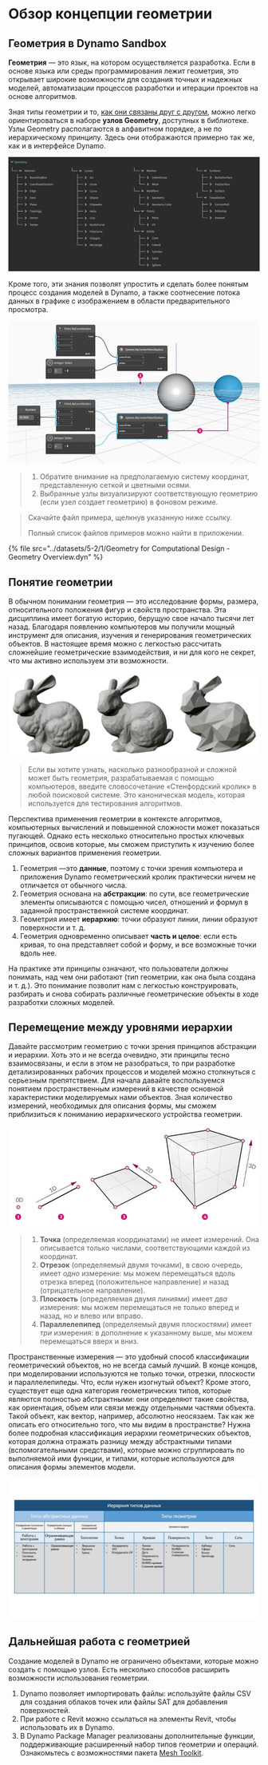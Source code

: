 # Обзор концепции геометрии

## Геометрия в Dynamo Sandbox

**Геометрия** — это язык, на котором осуществляется разработка. Если в основе языка или среды программирования лежит геометрия, это открывает широкие возможности для создания точных и надежных моделей, автоматизации процессов разработки и итерации проектов на основе алгоритмов.

Зная типы геометрии и то, [как они связаны друг с другом](1-geometry-overview.md#stepping-through-the-hierarchy), можно легко ориентироваться в наборе **узлов Geometry**, доступных в библиотеке. Узлы Geometry располагаются в алфавитном порядке, а не по иерархическому принципу. Здесь они отображаются примерно так же, как и в интерфейсе Dynamo.

![](../images/5-2/1/geometryoverview-geometryindynamo.jpg)

Кроме того, эти знания позволят упростить и сделать более понятым процесс создания моделей в Dynamo, а также соотнесение потока данных в графике с изображением в области предварительного просмотра.

![](../images/5-2/1/GeometryforComputationalDesign-Overview.jpg)

> 1. Обратите внимание на предполагаемую систему координат, представленную сеткой и цветными осями.
> 2. Выбранные узлы визуализируют соответствующую геометрию (если узел создает геометрию) в фоновом режиме.

> Скачайте файл примера, щелкнув указанную ниже ссылку.
>
> Полный список файлов примеров можно найти в приложении.

{% file src="../datasets/5-2/1/Geometry for Computational Design - Geometry Overview.dyn" %}

## Понятие геометрии

В обычном понимании геометрия — это исследование формы, размера, относительного положения фигур и свойств пространства. Эта дисциплина имеет богатую историю, берущую свое начало тысячи лет назад. Благодаря появлению компьютеров мы получили мощный инструмент для описания, изучения и генерирования геометрических объектов. В настоящее время можно с легкостью рассчитать сложнейшие геометрические взаимодействия, и ни для кого не секрет, что мы активно используем эти возможности.

![Стенфордский кролик](../images/5-2/1/StanfordBunny.jpg)

> Если вы хотите узнать, насколько разнообразной и сложной может быть геометрия, разрабатываемая с помощью компьютеров, введите словосочетание «Стенфордский кролик» в любой поисковой системе. Это каноническая модель, которая используется для тестирования алгоритмов.

Перспектива применения геометрии в контексте алгоритмов, компьютерных вычислений и повышенной сложности может показаться пугающей. Однако есть несколько относительно простых ключевых принципов, освоив которые, мы сможем приступить к изучению более сложных вариантов применения геометрии.

1. Геометрия —это **данные**, поэтому с точки зрения компьютера и приложения Dynamo геометрический кролик практически ничем не отличается от обычного числа.
2. Геометрия основана на **абстракции**: по сути, все геометрические элементы описываются с помощью чисел, отношений и формул в заданной пространственной системе координат.
3. Геометрия имеет **иерархию**: точки образуют линии, линии образуют поверхности и т. д.
4. Геометрия одновременно описывает **часть и целое**: если есть кривая, то она представляет собой и форму, и все возможные точки вдоль нее.

На практике эти принципы означают, что пользователи должны понимать, над чем они работают (тип геометрии, как она была создана и т. д.). Это понимание позволит нам с легкостью конструировать, разбирать и снова собирать различные геометрические объекты в ходе разработки сложных моделей.

## Перемещение между уровнями иерархии

Давайте рассмотрим геометрию с точки зрения принципов абстракции и иерархии. Хоть это и не всегда очевидно, эти принципы тесно взаимосвязаны, и если в этом не разобраться, то при разработке детализированных рабочих процессов и моделей можно столкнуться с серьезным препятствием. Для начала давайте воспользуемся понятием пространственным измерений в качестве основной характеристики моделируемых нами объектов. Зная количество измерений, необходимых для описания формы, мы сможем приблизиться к пониманию иерархического устройства геометрии.

![Вычислительная геометрия](../images/5-2/1/GeometryDimensionality.jpg)

> 1. **Точка** (определяемая координатами) не имеет измерений. Она описывается только числами, соответствующими каждой из координат.
> 2. **Отрезок** (определяемый двумя точками), в свою очередь, имеет _одно_ измерение: мы можем перемещаться вдоль отрезка вперед (положительное направление) и назад (отрицательное направление).
> 3. **Плоскость** (определяемая двумя линиями) имеет _два_ измерения: мы можем перемещаться не только вперед и назад, но и влево или вправо.
> 4. **Параллелепипед** (определяемый двумя плоскостями) имеет _три_ измерения: в дополнение к указанному выше, мы можем перемещаться вверх и вниз.

Пространственные измерения — это удобный способ классификации геометрический объектов, но не всегда самый лучший. В конце концов, при моделировании используются не только точки, отрезки, плоскости и параллелепипеды. Что, если нужен изогнутый объект? Кроме этого, существует еще одна категория геометрических типов, которые являются полностью абстрактными: они определяют такие свойства, как ориентация, объем или связи между отдельными частями объекта. Такой объект, как вектор, например, абсолютно неосязаем. Так как же описать его относительно того, что мы видим в пространстве? Нужна более подробная классификация иерархии геометрических объектов, которая должна отражать разницу между абстрактными типами (вспомогательными средствами), которые можно сгруппировать по выполняемой ими функции, и типами, которые используются для описания формы элементов модели.

![Иерархия геометрии](../images/5-2/1/GeometryHierarchy.jpg)

## Дальнейшая работа с геометрией

Создание моделей в Dynamo не ограничено объектами, которые можно создать с помощью узлов. Есть несколько способов расширить возможности использования геометрии.

1. Dynamo позволяет импортировать файлы: используйте файлы CSV для создания облаков точек или файлы SAT для добавления поверхностей.
2. При работе с Revit можно ссылаться на элементы Revit, чтобы использовать их в Dynamo.
3. В Dynamo Package Manager реализованы дополнительные функции, поддерживающие расширенный набор типов геометрии и операций. Ознакомьтесь с возможностями пакета [Mesh Toolkit](https://github.com/DynamoDS/Dynamo/wiki/Dynamo-Mesh-Toolkit).
